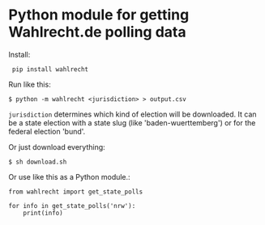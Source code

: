 # Python module for getting Wahlrecht.de polling data

Install:

     pip install wahlrecht

Run like this:

    $ python -m wahlrecht <jurisdiction> > output.csv

`jurisdiction` determines which kind of election will be downloaded. It can be a state election with a state slug (like 'baden-wuerttemberg') or for the federal election 'bund'.

Or just download everything:

    $ sh download.sh


Or use like this as a Python module.:

    from wahlrecht import get_state_polls

    for info in get_state_polls('nrw'):
        print(info)
